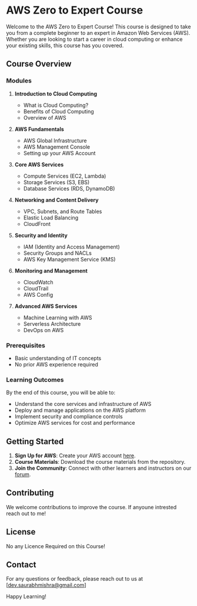 # AWS Zero to Expert Course

Welcome to the AWS Zero to Expert Course! This course is designed to take you from a complete beginner to an expert in Amazon Web Services (AWS). Whether you are looking to start a career in cloud computing or enhance your existing skills, this course has you covered.

## Course Overview

### Modules
1. **Introduction to Cloud Computing**
    - What is Cloud Computing?
    - Benefits of Cloud Computing
    - Overview of AWS

2. **AWS Fundamentals**
    - AWS Global Infrastructure
    - AWS Management Console
    - Setting up your AWS Account

3. **Core AWS Services**
    - Compute Services (EC2, Lambda)
    - Storage Services (S3, EBS)
    - Database Services (RDS, DynamoDB)

4. **Networking and Content Delivery**
    - VPC, Subnets, and Route Tables
    - Elastic Load Balancing
    - CloudFront

5. **Security and Identity**
    - IAM (Identity and Access Management)
    - Security Groups and NACLs
    - AWS Key Management Service (KMS)

6. **Monitoring and Management**
    - CloudWatch
    - CloudTrail
    - AWS Config

7. **Advanced AWS Services**
    - Machine Learning with AWS
    - Serverless Architecture
    - DevOps on AWS

### Prerequisites
- Basic understanding of IT concepts
- No prior AWS experience required

### Learning Outcomes
By the end of this course, you will be able to:
- Understand the core services and infrastructure of AWS
- Deploy and manage applications on the AWS platform
- Implement security and compliance controls
- Optimize AWS services for cost and performance

## Getting Started

1. **Sign Up for AWS**: Create your AWS account [here](https://aws.amazon.com/free/).
2. **Course Materials**: Download the course materials from the repository.
3. **Join the Community**: Connect with other learners and instructors on our [forum](#).

## Contributing

We welcome contributions to improve the course. If anyoune intrested reach out to me!

## License

No any Licence Required on this Course!

## Contact

For any questions or feedback, please reach out to us at [dev.saurabhmishra@gmail.com]

Happy Learning!
